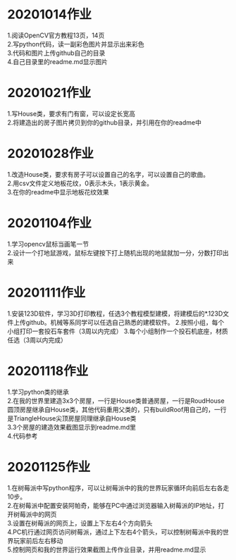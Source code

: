 # 20201014作业
1.阅读OpenCV官方教程13页，14页  
2.写python代码，读一副彩色图片并显示出来彩色  
3.代码和图片上传github自己的目录  
4.自己目录里的readme.md显示图片  

# 20201021作业
1.写House类，要求有门有窗，可以设定长宽高  
2.将建造出的房子图片拷贝到你的github目录，并引用在你的readme中  


# 20201028作业
1.改造House类，要求有房子可以设置自己的名字，可以设置自己的歌曲。    
2.用csv文件定义地板花纹，0表示木头，1表示黄金。    
3.在你的readme中显示地板花纹效果  

# 20201104作业
1.学习opencv鼠标当画笔一节  
2.设计一个打地鼠游戏，鼠标左键按下打上随机出现的地鼠就加一分，分数打印出来

# 20201111作业
1.安装123D软件，学习3D打印教程，任选3个教程模型建模，将建模后的*.123D文件上传github。机械等系同学可以任选自己熟悉的建模软件。
2.按照小组，每个小组打印一套投石车套件（3周以内完成）
3.每个小组制作一个投石机底座，材质任选（3周以内完成）

# 20201118作业
1.学习python类的继承  
2.在我的世界里建造3x3个房屋，一行是House类普通房屋，一行是RoudHouse圆顶房屋继承自House类，其他代码重用父类的，只有buildRoof用自己的，一行是TriangleHouse尖顶房屋同理继承自House类    
3.3个房屋的建造效果截图显示到readme.md里  
4.代码参考  

# 20201125作业
1.在树莓派中写python程序，可以让树莓派中的我的世界玩家循环向前后左右各走10步。    
2.在树莓派中配置安装阿帕奇，能够在PC中通过浏览器输入树莓派的IP地址，打开树莓派中的网页  
3.设置在树莓派的网页上，设置上下左右4个方向箭头  
4.PC机行通过网页访问树莓派，通过上下左右4个箭头，可以控制树莓派中我的世界玩家前后左右移动   
5.控制网页和我的世界运行效果截图上传作业目录，并用readme.md显示  

